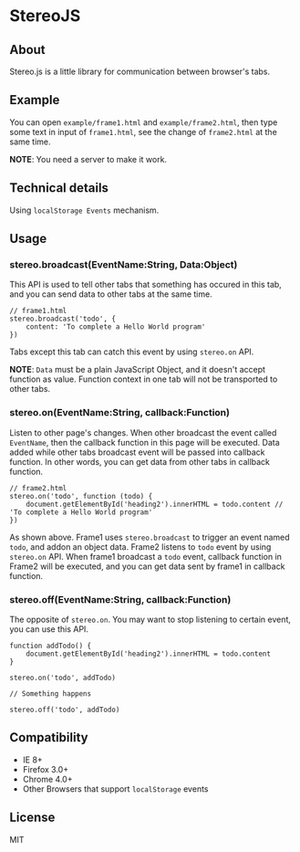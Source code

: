 StereoJS
==============================

## About

Stereo.js is a little library for communication between browser's tabs.

## Example
You can open `example/frame1.html` and `example/frame2.html`, 
then type some text in input of `frame1.html`, see the change of `frame2.html` at the same time.

**NOTE**: You need a server to make it work.

## Technical details
Using `localStorage Events` mechanism.
 
## Usage

### stereo.broadcast(EventName:String, Data:Object)
This API is used to tell other tabs that something has occured in this tab, and you can send data to other tabs at the same time.

	// frame1.html
	stereo.broadcast('todo', {
		content: 'To complete a Hello World program'
	})  

Tabs except this tab can catch this event by using `stereo.on` API.

**NOTE**: `Data` must be a plain JavaScript Object, and it doesn't accept function as value. Function context in one tab will not be transported to other tabs.

### stereo.on(EventName:String, callback:Function)

Listen to other page's changes. When other broadcast the event called `EventName`, then the callback function in this page will be executed. Data added while other tabs broadcast event will be passed into callback function. In other words, you can get data from other tabs in callback function.

	// frame2.html
	stereo.on('todo', function (todo) {
		document.getElementById('heading2').innerHTML = todo.content // 'To complete a Hello World program'
	})

As shown above. Frame1 uses `stereo.broadcast` to trigger an event named  `todo`, and addon an object data. Frame2 listens to `todo` event by using `stereo.on` API. When frame1 broadcast a `todo` event, callback function in Frame2 will be executed, and you can get data sent by frame1 in callback function. 

### stereo.off(EventName:String, callback:Function)
The opposite of  `stereo.on`. You may want to stop listening to certain event, you can use this API.
	
	function addTodo() {
		document.getElementById('heading2').innerHTML = todo.content
	}
	
	stereo.on('todo', addTodo)

	// Something happens
	
	stereo.off('todo', addTodo)
	
	

## Compatibility
* IE 8+
* Firefox 3.0+
* Chrome 4.0+
* Other Browsers that support `localStorage` events 

## License
MIT
